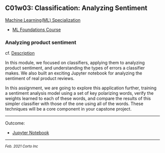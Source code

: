 ## C01w03: Classification: Analyzing Sentiment

[Machine Learning(ML) Specialization](https://www.coursera.org/specializations/machine-learning)
  - [ML Foundations Course](https://www.coursera.org/learn/ml-foundations/home/welcome)

### Analyzing product sentiment
  cf. [Description](https://www.coursera.org/learn/ml-foundations/supplement/phb1M/analyzing-product-sentiment-assignment)

In this module, we focused on classifiers, applying them to analyzing product sentiment, and understanding the types of errors a classifier makes.  We also built an exciting Jupyter notebook for analyzing the sentiment of real product reviews.

In this assignment, we are going to explore this application further, training a sentiment analysis model using a set of key polarizing words, verify the weights learned to each of these words, and compare the results of this simpler classifier with those of the one using all of the words.   These techniques will be a core component in your capstone project.

<hr />

Outcome:
  - [Jupyter Notebook](https://github.com/pascal-p/ML_UW_Spec/blob/main/C01/w03/C01w03_Sentiment_Classifier.ipynb)

<hr />
<p><sub><em>Feb. 2021 Corto Inc</sub></em></p>
